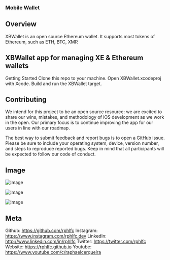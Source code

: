 ### Mobile Wallet

## Overview
XBWallet is an open source Ethereum wallet. It supports most tokens of Ethereum, such as ETH, BTC, XMR

## XBWallet app for managing XE & Ethereum wallets

Getting Started
Clone this repo to your machine.
Open XBWallet.xcodeproj with Xcode.
Build and run the XBWallet target.

## Contributing
We intend for this project to be an open source resource: we are excited to share our wins, mistakes, and methodology of iOS development as we work in the open. Our primary focus is to continue improving the app for our users in line with our roadmap.

The best way to submit feedback and report bugs is to open a GitHub issue. Please be sure to include your operating system, device, version number, and steps to reproduce reported bugs. Keep in mind that all participants will be expected to follow our code of conduct.


## Image
![image](https://wx3.sinaimg.cn/orj360/005OjsLDgy1h3kzgh7ecij30n01ds0x5.jpg)

![image](https://wx1.sinaimg.cn/orj360/005OjsLDgy1h3kzghuuy7j30n01dstb9.jpg)

![image](https://wx3.sinaimg.cn/orj360/005OjsLDgy1h3kzgiqosjj30n01dsgp4.jpg)


## Meta

Github: https://github.com/rphlfc
Instagram: https://www.instagram.com/rphlfc.dev
LinkedIn: http://www.linkedin.com/in/rphlfc
Twitter: https://twitter.com/rphlfc
Website: https://rphlfc.github.io
Youtube: https://www.youtube.com/c/raphaelcerqueira
